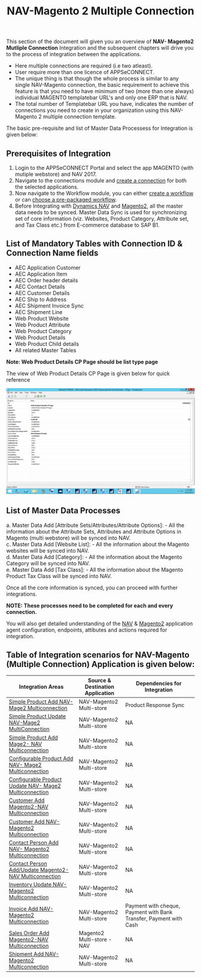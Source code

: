 ﻿---
title: "NAV-Magento 2 Multiple Connection"
toc: true
tag: developers
category: "Integration"
deprecated: 
    url: "/processflow/overview-of-processflow"
    title: "Overview of ProcessFlow"
menus: 
    integration:
        title: "NAV-Magento 2 Multiple Connection"
        icon: fa fa-wpexplorer
        identifier: navmagentointegration
---

This section of the document will given you an overview of **NAV- Magento2 Mutliple Connection** Integration and the subsequent chapters  will drive 
you to the process of integration between the applications.

- Here multiple connections are required (i.e two atleast).
- User require more than one licence of APPSeCONNECT. 
- The unique thing is that though the whole process is similar to any single NAV-Magento connection, the basic requirement to 
  achieve this feature is that you need to have minimum of two (more than one always) individual MAGENTO templatebar 
  URL's and only one ERP that is NAV. 
 - The total number of Templatebar URL you have, indicates the number of connections you need to 
  create in your organization using this NAV-Magento 2 multiple connection template.

The basic pre-requisite and list of Master Data Processess for Integration is given below: 

## Prerequisites of Integration

1.	Login to the APPSeCONNECT Portal and select the app MAGENTO (with mutiple webstore) and NAV 2017.
2.	Navigate to the connections module and [create a connection](/getting%20started/configurations-for-integration/#configuring-connector-while-creating-connection) for both the selected applications.	
3.	Now navigate to the Workflow module, you can either [create a workflow](/workflow/steps-to-create-your-first-workflow/) or 
    can [choose a pre-packaged workflow](/workflow/steps-to-choose-your-workflow/).
4.	Before Integrating with [Dynamics NAV](/connectors/Dynamicsnav/) and [Magento2](/connectors/magento2/), all the master data needs to be synced. Master Data Sync is used 
    for synchronizing set of core information (viz. Websites, Product Category, Attribute set, and Tax Class etc.) from E-commerce database to SAP B1.

## List of Mandatory Tables with Connection ID & Connection Name fields

* AEC Application Customer
* AEC Application Item
* AEC Order header details
* AEC Contact Details
* AEC Customer Details
* AEC Ship to Address
* AEC Shipment Invoice Sync
* AEC Shipment Line
* Web Product Website 
* Web Product Attribute
* Web Product Category
* Web Product Details
* Web Product Child details
* All related Master Tables

**Note: Web Product Details CP Page should be list type page**

The view of Web Product Details CP Page is given below for quick reference

![webproduct-detailpage](/staticfiles/integration/media/webproduct-detailpage.png)  

## List of Master Data Processes

a.	Master Data Add [Attribute Sets/Attributes/Attribute Options]: - All the information about the Attribute Sets, Attributes and Attribute Options in Magento (multi webstore) will be synced into NAV.                       
c.	Master Data Add [Website List]: -  All the information about the Magento websites will be synced into NAV.              
d.	Master Data Add [Category]: - All the information about the Magento Category will be synced into NAV.                
e.	Master Data Add [Tax Class]: - All the information about the Magento Product Tax Class will be synced into NAV.         
            
Once all the core information is synced, you can proceed with further integrations. 

**NOTE: These processes need to be completed for each and every connection.**

You will also get detailed understanding of the [NAV](/connectors/Dynamicsnav/) & [Magento2](/connectors/magento2/) application agent configuration, endpoints, attibutes and actions required for integration.

## Table of Integration scenarios for NAV-Magento (Multiple Connection) Application is given below:

|Integration Areas|Source & Destination Application|Dependencies for Integration|
|---|-------------|---|
|[Simple Product Add NAV- Mage2 Multiconnection](/integration/simple-productadd/)|NAV-Magento2 Multi-store|Product Response Sync|
|[Simple Product Update NAV-Mage2 MultiConnection](/integration/simpleprdct-update/)|NAV-Magento2 Multi-store|NA|
|[Simple Product Add Mage2- NAV Multiconnection](/integration/simple-productadd-mage2tonav/)|NAV-Magento2 Multi-store|NA|
|[Configurable Product Add NAV- Mage2 Multiconnection](/integration/configproduct-add/)|NAV-Magento2 Multi-store|NA|
|[Configurable Product Update NAV- Mage2 Multiconnection](/integration/configprdt-update/)|NAV-Magento2 Multi-store|NA|
|[Customer Add Magento2-NAV Multiconnection](/integration/customeradd-mage2tonav/)|NAV-Magento2 Multi-store|NA|
|[Customer Add NAV- Magento2 Multiconnection](/integration/customeradd-navtomage2/)|NAV-Magento2 Multi-store|NA|
|[Contact Person Add NAV- Magento2 Multiconnection](/integration/contactperson-add/)|NAV-Magento2 Multi-store|NA|
[Contact Person Add/Update Magento2- NAV Multiconnection](/integration/contactperson-addupdate/)|NAV-Magento2 Multi-store|NA|
|[Inventory Update NAV- Magento2 Multiconnection](/integration/inventory-update/)|NAV-Magento2 Multi-store|NA|
|[Invoice Add NAV- Magento2 Multiconnection](/integration/invoice-add/)|NAV-Magento2 Multi-store|Payment with cheque, Payment with Bank Transfer, Payment with Cash|
|[Sales Order Add Magento2-NAV Multiconnection](/integration/sales-order/)|Magento2 Multi-store - NAV|NA|
|[Shipment Add NAV- Magento2 Multiconnection](/integration/shipment/)|NAV-Magento2 Multi-store|NA|



